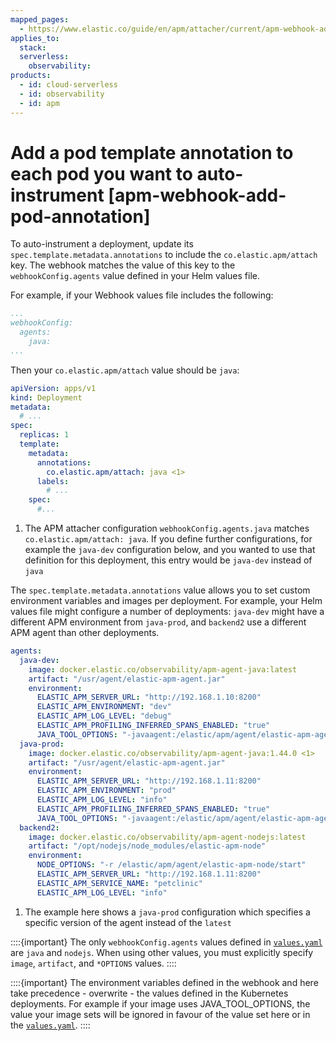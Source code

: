 ```yaml
---
mapped_pages:
  - https://www.elastic.co/guide/en/apm/attacher/current/apm-webhook-add-pod-annotation.html
applies_to:
  stack:
  serverless:
    observability:
products:
  - id: cloud-serverless
  - id: observability
  - id: apm
---
```


# Add a pod template annotation to each pod you want to auto-instrument [apm-webhook-add-pod-annotation]

To auto-instrument a deployment, update its `spec.template.metadata.annotations` to include the `co.elastic.apm/attach` key. The webhook matches the value of this key to the `webhookConfig.agents` value defined in your Helm values file.

For example, if your Webhook values file includes the following:

```yaml
...
webhookConfig:
  agents:
    java:
...
```

Then your `co.elastic.apm/attach` value should be `java`:

```yaml
apiVersion: apps/v1
kind: Deployment
metadata:
  # ...
spec:
  replicas: 1
  template:
    metadata:
      annotations:
        co.elastic.apm/attach: java <1>
      labels:
        # ...
    spec:
      #...
```

1. The APM attacher configuration `webhookConfig.agents.java` matches `co.elastic.apm/attach: java`. If you define further configurations, for example the `java-dev` configuration below, and you wanted to use that definition for this deployment, this entry would be `java-dev` instead of `java`


The `spec.template.metadata.annotations` value allows you to set custom environment variables and images per deployment. For example, your Helm values file might configure a number of deployments: `java-dev` might have a different APM environment from `java-prod`, and `backend2` use a different APM agent than other deployments.

```yaml
agents:
  java-dev:
    image: docker.elastic.co/observability/apm-agent-java:latest
    artifact: "/usr/agent/elastic-apm-agent.jar"
    environment:
      ELASTIC_APM_SERVER_URL: "http://192.168.1.10:8200"
      ELASTIC_APM_ENVIRONMENT: "dev"
      ELASTIC_APM_LOG_LEVEL: "debug"
      ELASTIC_APM_PROFILING_INFERRED_SPANS_ENABLED: "true"
      JAVA_TOOL_OPTIONS: "-javaagent:/elastic/apm/agent/elastic-apm-agent.jar"
  java-prod:
    image: docker.elastic.co/observability/apm-agent-java:1.44.0 <1>
    artifact: "/usr/agent/elastic-apm-agent.jar"
    environment:
      ELASTIC_APM_SERVER_URL: "http://192.168.1.11:8200"
      ELASTIC_APM_ENVIRONMENT: "prod"
      ELASTIC_APM_LOG_LEVEL: "info"
      ELASTIC_APM_PROFILING_INFERRED_SPANS_ENABLED: "true"
      JAVA_TOOL_OPTIONS: "-javaagent:/elastic/apm/agent/elastic-apm-agent.jar"
  backend2:
    image: docker.elastic.co/observability/apm-agent-nodejs:latest
    artifact: "/opt/nodejs/node_modules/elastic-apm-node"
    environment:
      NODE_OPTIONS: "-r /elastic/apm/agent/elastic-apm-node/start"
      ELASTIC_APM_SERVER_URL: "http://192.168.1.11:8200"
      ELASTIC_APM_SERVICE_NAME: "petclinic"
      ELASTIC_APM_LOG_LEVEL: "info"
```

1. The example here shows a `java-prod` configuration which specifies a specific version of the agent instead of the `latest`


::::{important}
The only `webhookConfig.agents` values defined in [`values.yaml`](https://github.com/elastic/apm-k8s-attacher/blob/main/charts/apm-attacher/values.yaml) are `java` and `nodejs`. When using other values, you must explicitly specify `image`, `artifact`, and `*OPTIONS` values.
::::


::::{important}
The environment variables defined in the webhook and here take precedence - overwrite - the values defined in the Kubernetes deployments. For example if your image uses JAVA_TOOL_OPTIONS, the value your image sets will be ignored in favour of the value set here or in the [`values.yaml`](https://github.com/elastic/apm-k8s-attacher/blob/main/charts/apm-attacher/values.yaml).
::::


